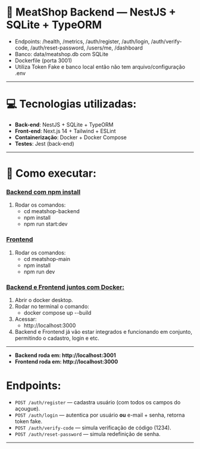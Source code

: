 # 💾 MeatShop Backend — NestJS + SQLite + TypeORM
- Endpoints: /health, /metrics, /auth/register, /auth/login, /auth/verify-code, /auth/reset-password, /users/me, /dashboard
- Banco: data/meatshop.db com SQLite
- Dockerfile (porta 3001)
- Utiliza Token Fake e banco local então não tem arquivo/configuração .env

------------------------------------------------------------------
# 💻 Tecnologias utilizadas:                                     
- **Back-end**: NestJS + SQLite + TypeORM                                 
- **Front-end**: Next.js 14 + Tailwind + ESLint 
- **Containerização**: Docker + Docker Compose
- **Testes**: Jest (back-end)
------------------------------------------------------------------

# 🚀 Como executar:

### <ins>Backend com npm install</ins>
1. Rodar os comandos:
    - cd meatshop-backend
    - npm install
    - npm run start:dev

### <ins>Frontend</ins>
1. Rodar os comandos:
      - cd meatshop-main
      - npm install
      - npm run dev

### <ins>Backend e Frontend juntos com Docker:</ins>
1. Abrir o docker desktop.
2. Rodar no terminal o comando:
   - docker compose up --build
3. Acessar:
   - http://localhost:3000
4. Backend e Frontend já vão estar integrados e funcionando em conjunto, permitindo o cadastro, login e etc.
------------------------------------------------------------------

- **Backend roda em: http://localhost:3001**
- **Frontend roda em: http://localhost:3000**

# Endpoints:
- `POST /auth/register` — cadastra usuário (com todos os campos do açougue).  
- `POST /auth/login` — autentica por usuário **ou** e-mail + senha, retorna token fake.  
- `POST /auth/verify-code` — simula verificação de código (1234).  
- `POST /auth/reset-password` — simula redefinição de senha.
------------------------------------------------------------------
